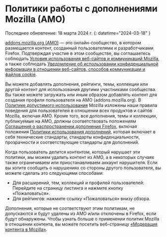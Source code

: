 # Политики работы с дополнениями Mozilla (AMO)

Последнее обновление: 18 марта 2024 г.
{: datetime="2024-03-18" }

[addons.mozilla.org (AMO)](https://addons.mozilla.org/) — это онлайн-сообщество, в котором размещается контент, созданный пользователями и разработчиками Firefox. Подтверждая участие в этом сообществе, вы соглашаетесь соблюдать [Условия использования веб-сайтов и коммуникаций Mozilla](https://www.mozilla.org/about/legal/terms/mozilla/), а также соблюдать [Уведомление об использовании конфиденциальной информации в отношении веб-сайтов, способов коммуникации и файлов cookie](https://www.mozilla.org/privacy/websites/).

Вы можете добавлять дополнения, рейтинги, темы, коллекции или другой контент для использования другими участниками сообщества. Вы также можете загружать или иным образом добавлять контент для создания профиля пользователя на AMO (addons.mozilla.org).  В [Политике допустимого использования](https://www.mozilla.org/about/legal/acceptable-use/) Mozilla изложены наши правила поведения для пользователей в отношении всех продуктов и сайтов Mozilla, включая AMO. Кроме того, все дополнения, темы и коллекции, публикуемые на AMO, должны соответствовать положениям [Соглашения о распространении дополнения Firefox](https://extensionworkshop.com/documentation/publish/firefox-add-on-distribution-agreement/), включая положения [Политики использования дополнений](https://extensionworkshop.com/documentation/publish/add-on-policies/), которая включает в себя технические стандарты, стандарты конфиденциальности, прозрачности и соответствующие стандарты для дополнений.

Когда пользователь делится контентом, который нарушает эти политики, мы можем удалить контент из AMO, а в некоторых случаях также ограничиваем или приостанавливаем аккаунт нарушителя. Если вы хотите сообщить о нарушениях со стороны другого пользователя, вы можете сделать это следующими способами:

- Для расширений, тем, коллекций и профилей пользователей: Перейдите на страницу листинга и нажмите кнопку «Пожаловаться».
- Для рейтингов: нажмите ссылку «Пожаловаться» внизу обзора.

Дополнения, которые не соответствуют этим политикам, не допускаются и будут удалены из AMO и/или отключены в Firefox, если будут обнаружены. Чтобы узнать больше о применении политик Mozilla в отношении контента, вы можете посетить веб-страницу [«Модерация контента в Mozilla»](https://www.mozilla.org/about/legal/content-moderation).
